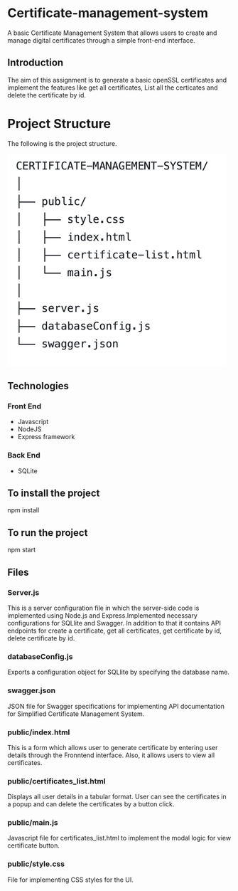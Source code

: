 # Certificate-management-system
A basic Certificate Management System that allows users to create and manage digital certificates through a simple front-end interface.

## Introduction
The aim of this assignment is to generate a basic openSSL certificates and implement the features like get all certificates, List all the certicates and delete the certificate by id.

# Project Structure
The following is the project structure.

![Alt text](https://github.com/LickyHoney/Certificate-management-system/blob/main/project%20structure.png "Optional title")


## Technologies
### Front End
- Javascript
- NodeJS
- Express framework

### Back End
- SQLite

## To install the project
npm install

## To run the project
npm start

## Files

### Server.js
This is a server configuration file in which the server-side code is implemented using Node.js and Express.Implemented necessary configurations for SQLlite and Swagger. In addition to that it contains API endpoints for create a certificate, get all certificates, get certificate by id, delete certificate by id.

### databaseConfig.js
Exports a configuration object for SQLlite by specifying the database name.

### swagger.json
JSON file for Swagger specifications for implementing API documentation for Simplified Certificate Management System.

### public/index.html
This is a form which allows user to generate certificate by entering user details through the Fronntend interface. Also, it allows users to view all certificates.

### public/certificates_list.html
Displays all user details in a tabular format. User can see the certificates in a popup and can delete the certificates by a button click.

### public/main.js
Javascript file for certificates_list.html to implement the modal logic for view certificate button.

### public/style.css
File for implementing CSS styles for the UI.